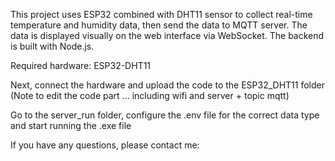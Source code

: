 This project uses ESP32 combined with DHT11 sensor to collect real-time temperature and humidity data, then send the data to MQTT server. The data is displayed visually on the web interface via WebSocket. The backend is built with Node.js.

Required hardware: ESP32-DHT11

Next, connect the hardware and upload the code to the ESP32_DHT11 folder (Note to edit the code part ... including wifi and server + topic mqtt)

Go to the server_run folder, configure the .env file for the correct data type and start running the .exe file

If you have any questions, please contact me:
